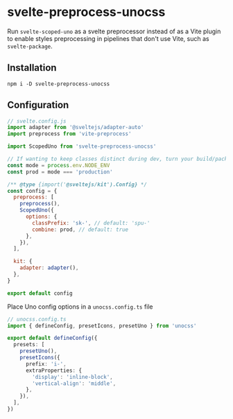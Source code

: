 # svelte-preprocess-unocss

Run `svelte-scoped-uno` as a svelte preprocessor instead of as a Vite plugin to enable styles preprocessing in pipelines that don't use Vite, such as `svelte-package`.

## Installation

```
npm i -D svelte-preprocess-unocss
```

## Configuration

```js
// svelte.config.js
import adapter from '@sveltejs/adapter-auto'
import preprocess from 'vite-preprocess'

import ScopedUno from 'svelte-preprocess-unocss'

// If wanting to keep classes distinct during dev, turn your build/package script into `cross-env NODE_ENV=production svelte-kit sync && svelte-package`. Requires `cross-env` as a `devDependency`.
const mode = process.env.NODE_ENV
const prod = mode === 'production'

/** @type {import('@sveltejs/kit').Config} */
const config = {
  preprocess: [
    preprocess(),
    ScopedUno({
      options: {
        classPrefix: 'sk-', // default: 'spu-'
        combine: prod, // default: true
      },
    }),
  ],

  kit: {
    adapter: adapter(),
  },
}

export default config
```

Place Uno config options in a `unocss.config.ts` file

```ts
// unocss.config.ts
import { defineConfig, presetIcons, presetUno } from 'unocss'

export default defineConfig({
  presets: [
    presetUno(),
    presetIcons({
      prefix: 'i-',
      extraProperties: {
        'display': 'inline-block',
        'vertical-align': 'middle',
      },
    }),
  ],
})
```